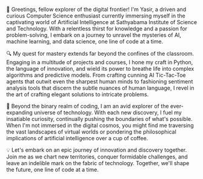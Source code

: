 👋 Greetings, fellow explorer of the digital frontier! I'm Yasir, a driven and curious Computer Science enthusiast currently immersing myself in the captivating world of Artificial Intelligence at Sathyabama Institute of Science and Technology. With a relentless thirst for knowledge and a passion for problem-solving, I embark on a journey to unravel the mysteries of AI, machine learning, and data science, one line of code at a time.

🔍 My quest for mastery extends far beyond the confines of the classroom. Engaging in a multitude of projects and courses, I hone my craft in Python, the language of innovation, and wield its power to breathe life into complex algorithms and predictive models. From crafting cunning AI Tic-Tac-Toe agents that outwit even the sharpest human minds to fashioning sentiment analysis tools that discern the subtle nuances of human language, I revel in the art of crafting elegant solutions to intricate problems.

🚀 Beyond the binary realm of coding, I am an avid explorer of the ever-expanding universe of technology. With each new discovery, I fuel my insatiable curiosity, continually pushing the boundaries of what's possible. When I'm not immersed in the digital cosmos, you might find me traversing the vast landscapes of virtual worlds or pondering the philosophical implications of artificial intelligence over a cup of coffee.

💡 Let's embark on an epic journey of innovation and discovery together. Join me as we chart new territories, conquer formidable challenges, and leave an indelible mark on the fabric of technology. Together, we'll shape the future, one line of code at a time.
